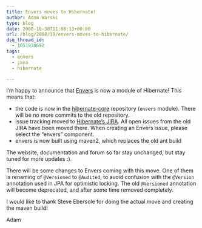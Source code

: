 ```yaml
---
title: Envers moves to Hibernate!
author: Adam Warski
type: blog
date: 2008-10-30T11:08:13+00:00
url: /blog/2008/10/envers-moves-to-hibernate/
dsq_thread_id:
  - 1051934692
tags:
  - envers
  - java
  - hibernate

---
```

I&#8217;m happy to announce that [Envers][1] is now a module of Hibernate! This means that:

  * the code is now in the [hibernate-core][2] repository (`envers` module). There will be no more commits to the old repository. 
  * issue tracking moved to [Hibernate&#8217;s JIRA][3]. All open issues from the old JIRA have been moved there. When creating an Envers issue, please select the &#8220;envers&#8221; component. 
  * envers is now built using maven2, which replaces the old ant build 

The website, documentation and forum so far stay unchanged, but stay tuned for more updates :).

There will be some changes to Envers coming with this move. One of them is renaming of `@Versioned` to `@Audited`, to avoid confusion with the `@Version` annotation used in JPA for optimistic locking. The old `@Versioned` annotation will become deprecated, and after some time removed completely.

I would like to thank Steve Ebersole for doing the actual move and creating the maven build!

Adam

 [1]: http://www.jboss.org/envers/
 [2]: http://anonsvn.jboss.org/repos/hibernate/core/trunk/
 [3]: http://opensource.atlassian.com/projects/hibernate/browse/HHH
